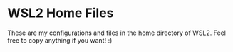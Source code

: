 # WSL2 Home Files

These are my configurations and files in the home directory of WSL2. Feel free to copy anything if you want! :)
